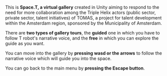 This is **Space.T, a virtual gallery** created in Unity aiming to respond to the need for more collaboration among the Triple Helix actors (public sector, private sector, talent initiatives) of TOMAS, a project for talent development within the Amsterdam region, sponsored by the Municipality of Amsterdam.

There are **two types of gallery tours**, the **guided** one in which you have to follow T robot's narrative voice, and the **free** in which you can explore the guide as you want. 

You can move into the gallery by **pressing wasd or the arrows** to follow the narrative voice which will guide you into the space.

You can go back to the main menu by **pressing the Escape button**.
